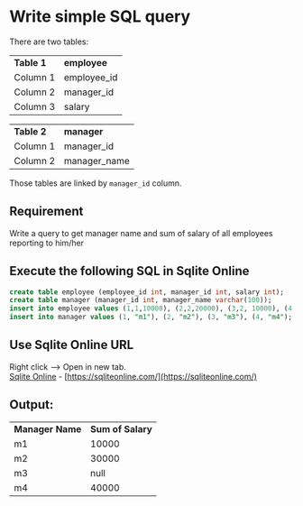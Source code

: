 # Write simple SQL query

There are two tables:

<table>
 <tr> <td> <b> Table 1 </b> </td>
  <td><b>employee</b></td> </tr>
 <tr> <td> Column 1 </td> <td>employee_id</td> </tr>
 <tr> <td> Column 2 </td> <td>manager_id</td> </tr>
 <tr> <td> Column 3 </td> <td>salary</td> </tr>
</table>

<table>
 <tr> <td> <b> Table 2 </b> </td>
  <td><b>manager</b></td> </tr>
 <tr> <td> Column 1 </td> <td>manager_id</td> </tr>
 <tr> <td> Column 2 </td> <td>manager_name</td> </tr>
</table>

Those tables are linked by `manager_id` column.

## Requirement

Write a query to get manager name and sum of salary of all employees reporting to him/her

## Execute the following SQL in Sqlite Online

```sql
create table employee (employee_id int, manager_id int, salary int);
create table manager (manager_id int, manager_name varchar(100));
insert into employee values (1,1,10000), (2,2,20000), (3,2, 10000), (4,4,15000), (5,4, 25000);
insert into manager values (1, "m1"), (2, "m2"), (3, "m3"), (4, "m4");
```

## Use Sqlite Online URL

Right click --> Open in new tab. <br>
<a href="https://sqliteonline.com/" target="_blank">Sqlite Online</a> - [https://sqliteonline.com/](https://sqliteonline.com/)

## Output:

<table>
 <tr> <td> <b> Manager Name </b> </td>
  <td><b>Sum of Salary</b></td> </tr>
 <tr> <td> m1 </td> <td>10000</td> </tr>
 <tr> <td> m2 </td> <td>30000</td> </tr>
 <tr> <td> m3 </td> <td>null</td> </tr>
 <tr> <td> m4 </td> <td>40000</td> </tr>
</table>
